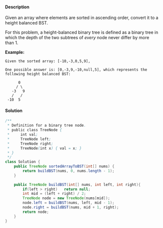 #### Description

Given an array where elements are sorted in ascending order, convert it to a height balanced BST.

For this problem, a height-balanced binary tree is defined as a binary tree in which the depth of the two subtrees of *every* node never differ by more than 1.

**Example:**

```
Given the sorted array: [-10,-3,0,5,9],

One possible answer is: [0,-3,9,-10,null,5], which represents the following height balanced BST:

      0
     / \
   -3   9
   /   /
 -10  5
```

#### Solution

```java
/**
 * Definition for a binary tree node.
 * public class TreeNode {
 *     int val;
 *     TreeNode left;
 *     TreeNode right;
 *     TreeNode(int x) { val = x; }
 * }
 */
class Solution {
    public TreeNode sortedArrayToBST(int[] nums) {
        return buildBST(nums, 0, nums.length - 1);
    }
    
    public TreeNode buildBST(int[] nums, int left, int right){
        if(left > right)   return null;
        int mid = (left + right) / 2;
        TreeNode node = new TreeNode(nums[mid]);
        node.left = buildBST(nums, left, mid - 1);
        node.right = buildBST(nums, mid + 1, right);
        return node;
    }
}
```


